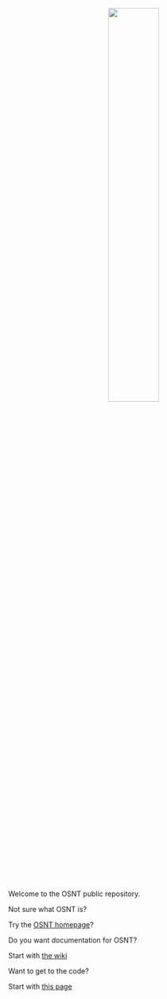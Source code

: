 <p align="center">
<img src="http://www.cl.cam.ac.uk/~ga288/old_website/images/OSNT_LOGO.png" width="45%" height="45%" > 
</p>

Welcome to the OSNT public repository.

Not sure what OSNT is?

Try the [OSNT homepage](http://www.osnt.org)?

Do you want documentation for OSNT?

Start with [the wiki](https://github.com/NetFPGA/OSNT-Public/wiki)

Want to get to the code?

Start with [this page](https://github.com/NetFPGA/NetFPGA-10G-empty/wiki/Going-Beta)
